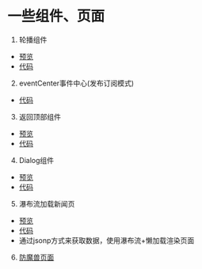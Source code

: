 # 一些组件、页面


1. 轮播组件
- [预览](https://wangyi3322.github.io/effect-set/carousel/carousel.html)
- [代码](https://github.com/wangyi3322/effect-set/blob/master/carousel/carousel.html)

2. eventCenter事件中心(发布订阅模式)
- [代码](https://github.com/wangyi3322/effect-set/blob/master/eventCenter)



3. 返回顶部组件
- [预览](https://wangyi3322.github.io/effect-set/goTop/goTop.html) 
- [代码](https://github.com/wangyi3322/effect-set/blob/master/goTop/goTop.js)

4. Dialog组件
- [预览](https://wangyi3322.github.io/effect-set/dialog/dialog.html) 
- [代码](https://github.com/wangyi3322/effect-set/blob/master/dialog/dialog.js)


5. 瀑布流加载新闻页
- [预览](http://htmlpreview.github.io/?https://wangyi3322.github.io/effect-set/news/news.html)
- [代码](https://github.com/wangyi3322/effect-set/tree/master/news)
- 通过jsonp方式来获取数据，使用瀑布流+懒加载渲染页面

6. [防魔兽页面](https://wangyi3322.github.io/effect-set/wow/index.html)
